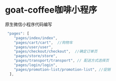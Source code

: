 # goat-coffee咖啡小程序

原生微信小程序代码编写


``` javascript
 "pages": [
    "pages/index/index",  
    "pages/cart/cart",  //购物车
    "pages/user/user",
    "pages/checkout/checkout",  //确定订单页
    "pages/store/store",
    "pages/transport/transport", // 配送方式选择页
    "pages/login/login",
    "pages/promotion-list/promotion-list", //促销
  ],
```
